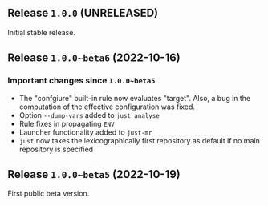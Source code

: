 ## Release `1.0.0` (UNRELEASED)

Initial stable release.

## Release `1.0.0~beta6` (2022-10-16)

### Important changes since `1.0.0~beta5`

- The "confgiure" built-in rule now evaluates "target". Also,
  a bug in the computation of the effective configuration
  was fixed.
- Option `--dump-vars` added to `just analyse`
- Rule fixes in propagating `ENV`
- Launcher functionality added to `just-mr`
- `just` now takes the lexicographically first repository as default
  if no main repository is specified

## Release `1.0.0~beta5` (2022-10-19)

First public beta version.

